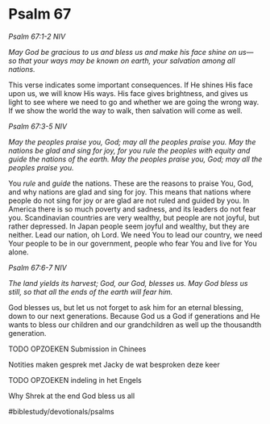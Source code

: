# Psalm 67
*Psalm 67:1-2 NIV*

*May God be gracious to us and bless us and make his face shine on us— so that your ways may be known on earth, your salvation among all nations.*

This verse indicates some important consequences. If He shines His face upon us, we will know His ways. His face gives brightness, and gives us light to see where we need to go and whether we are going the wrong way.
If we show the world the way to walk, then salvation will come as well.

*Psalm 67:3-5 NIV*

*May the peoples praise you, God; may all the peoples praise you. May the nations be glad and sing for joy, for you rule the peoples with equity and guide the nations of the earth. May the peoples praise you, God; may all the peoples praise you.*

You *rule* and *guide* the nations. These are the reasons to praise You, God, and why nations are glad and sing for joy. 
This means that nations where people do not sing for joy or are glad are not ruled and guided by you.
In America there is so much poverty and sadness, and its leaders do not fear you. Scandinavian countries are very wealthy, but people are not joyful, but rather depressed. In Japan people seem joyful and wealthy, but they are neither.
Lead our nation, oh Lord. We need You to lead our country, we need Your people to be in our government, people who fear You and live for You alone.

*Psalm 67:6-7 NIV*

*The land yields its harvest; God, our God, blesses us. May God bless us still, so that all the ends of the earth will fear him.*

God blesses us, but let us not forget to ask him for an eternal blessing, down to our next generations. Because God us a God if generations and He wants to bless our children and our grandchildren as well up the thousandth generation.

TODO OPZOEKEN
Submission in Chinees

Notities maken gesprek met Jacky de wat besproken deze keer

TODO OPZOEKEN indeling in het Engels

Why Shrek at the end God bless us all

#biblestudy/devotionals/psalms